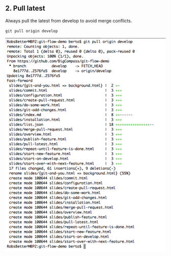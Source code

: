 ## 2. Pull latest

Always pull the latest from develop to avoid merge conflicts.

`git pull origin develop`

![pull develop](/resources/images/pull-develop.png "pull develop")
